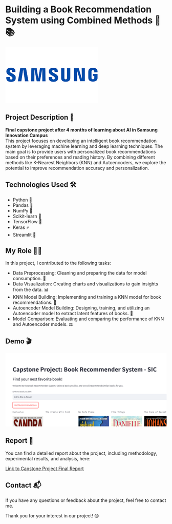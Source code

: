 # Building a Book Recommendation System using Combined Methods 🧠📚
![Samsung](https://github.com/quang2719/Book-Recommend-System---SIC-Capston-Project/blob/main/Logo/download.png)

## Project Description 🚀
**Final capstone project after 4 months of learning about AI in Samsung Innovation Campus**<br>
This project focuses on developing an intelligent book recommendation system by leveraging machine learning and deep learning techniques. The main goal is to provide users with personalized book recommendations based on their preferences and reading history. By combining different methods like K-Nearest Neighbors (KNN) and Autoencoders, we explore the potential to improve recommendation accuracy and personalization. 

## Technologies Used 🛠️

* Python 🐍
* Pandas 🐼
* NumPy 🧮
* Scikit-learn 🤖
* TensorFlow 🧠
* Keras ⚡
* Streamlit 🚀

## My Role 🧑‍💻

In this project, I contributed to the following tasks:

* Data Preprocessing: Cleaning and preparing the data for model consumption. 🧹
* Data Visualization: Creating charts and visualizations to gain insights from the data. 📊
* KNN Model Building: Implementing and training a KNN model for book recommendations. 🧩
* Autoencoder Model Building: Designing, training, and utilizing an Autoencoder model to extract latent features of books. 🧬
* Model Comparison: Evaluating and comparing the performance of KNN and Autoencoder models. ⚖️

## Demo 🎬

[![Video](https://github.com/quang2719/Book-Recommend-System---SIC-Capston-Project/blob/main/Video%20demo/Thumbnail.png.png)](https://github.com/quang2719/Book-Recommend-System---SIC-Capston-Project/blob/main/Video%20demo/RecSys_Web_demo.mp4)

## Report 📄

You can find a detailed report about the project, including methodology, experimental results, and analysis, here:

[Link to Capstone Project Final Report](https://github.com/quang2719/Book-Recommend-System---SIC-Capston-Project/blob/main/Final%20Report/B%C3%A1o%20c%C3%A1o%20capstone.pdf)

## Contact 📬

If you have any questions or feedback about the project, feel free to contact me.

Thank you for your interest in our project! 😊
